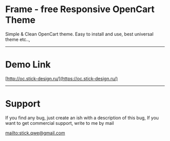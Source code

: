 # Frame - free Responsive OpenCart Theme

Simple & Clean OpenCart theme. Easy to install and use, best universal theme etc..,

-----------------------------------------------------------------------------------------------------------------------------------------------

# Demo Link

[http://oc.stick-design.ru/](https://oc.stick-design.ru/)


-----------------------------------------------------------------------------------------------------------------------------------------------

# Support

If you find any bug, just create an ish with a description of this bug, If you want to get commercial support, write to me by mail

[mailto:stick.qwe@gmail.com](stick.qwe@gmail.com)